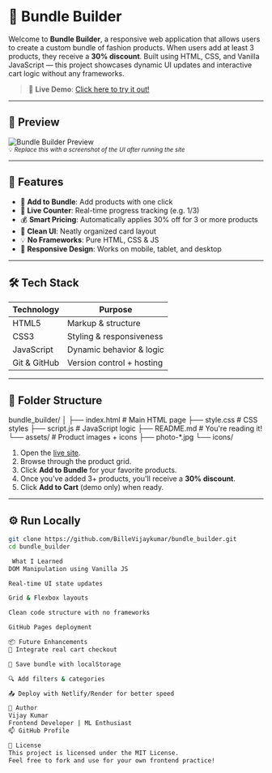 # 🧱 Bundle Builder

Welcome to **Bundle Builder**, a responsive web application that allows users to create a custom bundle of fashion products. When users add at least 3 products, they receive a **30% discount**. Built using HTML, CSS, and Vanilla JavaScript — this project showcases dynamic UI updates and interactive cart logic without any frameworks.

> 🔗 **Live Demo**: [Click here to try it out!](https://billevijaykumar.github.io/bundle_builder/)

---

## 📸 Preview

![Bundle Builder Preview](assets/preview.jpg)  
<sub>💡 *Replace this with a screenshot of the UI after running the site*</sub>

---

## 🚀 Features

- 🧩 **Add to Bundle**: Add products with one click
- 🧮 **Live Counter**: Real-time progress tracking (e.g. 1/3)
- 💰 **Smart Pricing**: Automatically applies 30% off for 3 or more products
- 🧹 **Clean UI**: Neatly organized card layout
- 💡 **No Frameworks**: Pure HTML, CSS & JS
- 📱 **Responsive Design**: Works on mobile, tablet, and desktop

---

## 🛠️ Tech Stack

| Technology  | Purpose               |
|-------------|------------------------|
| HTML5       | Markup & structure     |
| CSS3        | Styling & responsiveness |
| JavaScript  | Dynamic behavior & logic |
| Git & GitHub | Version control + hosting |

---

## 📁 Folder Structure
bundle_builder/
│
├── index.html # Main HTML page
├── style.css # CSS styles
├── script.js # JavaScript logic
├── README.md # You're reading it!
└── assets/ # Product images + icons
├── photo-*.jpg
└── icons/


1. Open the [live site](https://billevijaykumar.github.io/bundle_builder/).
2. Browse through the product grid.
3. Click **Add to Bundle** for your favorite products.
4. Once you've added 3+ products, you'll receive a **30% discount**.
5. Click **Add to Cart** (demo only) when ready.

---

## ⚙️ Run Locally

```bash
git clone https://github.com/BilleVijaykumar/bundle_builder.git
cd bundle_builder

 What I Learned
DOM Manipulation using Vanilla JS

Real-time UI state updates

Grid & Flexbox layouts

Clean code structure with no frameworks

GitHub Pages deployment

📦 Future Enhancements
🛒 Integrate real cart checkout

💾 Save bundle with localStorage

🔍 Add filters & categories

📤 Deploy with Netlify/Render for better speed

🙌 Author
Vijay Kumar
Frontend Developer | ML Enthusiast
📫 GitHub Profile

📄 License
This project is licensed under the MIT License.
Feel free to fork and use for your own frontend practice!
